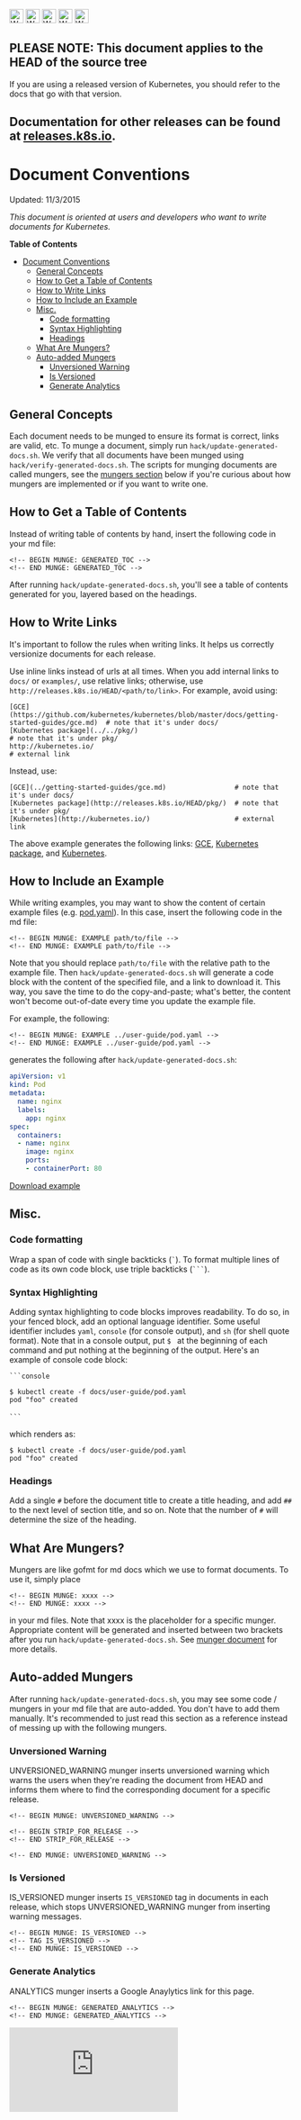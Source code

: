 <!-- BEGIN MUNGE: UNVERSIONED_WARNING -->

<!-- BEGIN STRIP_FOR_RELEASE -->

<img src="http://kubernetes.io/img/warning.png" alt="WARNING"
     width="25" height="25">
<img src="http://kubernetes.io/img/warning.png" alt="WARNING"
     width="25" height="25">
<img src="http://kubernetes.io/img/warning.png" alt="WARNING"
     width="25" height="25">
<img src="http://kubernetes.io/img/warning.png" alt="WARNING"
     width="25" height="25">
<img src="http://kubernetes.io/img/warning.png" alt="WARNING"
     width="25" height="25">

<h2>PLEASE NOTE: This document applies to the HEAD of the source tree</h2>

If you are using a released version of Kubernetes, you should
refer to the docs that go with that version.

Documentation for other releases can be found at
[releases.k8s.io](http://releases.k8s.io).
</strong>
--

<!-- END STRIP_FOR_RELEASE -->

<!-- END MUNGE: UNVERSIONED_WARNING -->

# Document Conventions

Updated: 11/3/2015

*This document is oriented at users and developers who want to write documents for Kubernetes.*

**Table of Contents**
<!-- BEGIN MUNGE: GENERATED_TOC -->

- [Document Conventions](#document-conventions)
  - [General Concepts](#general-concepts)
  - [How to Get a Table of Contents](#how-to-get-a-table-of-contents)
  - [How to Write Links](#how-to-write-links)
  - [How to Include an Example](#how-to-include-an-example)
  - [Misc.](#misc)
    - [Code formatting](#code-formatting)
    - [Syntax Highlighting](#syntax-highlighting)
    - [Headings](#headings)
  - [What Are Mungers?](#what-are-mungers)
  - [Auto-added Mungers](#auto-added-mungers)
    - [Unversioned Warning](#unversioned-warning)
    - [Is Versioned](#is-versioned)
    - [Generate Analytics](#generate-analytics)

<!-- END MUNGE: GENERATED_TOC -->

## General Concepts

Each document needs to be munged to ensure its format is correct, links are valid, etc. To munge a document, simply run `hack/update-generated-docs.sh`. We verify that all documents have been munged using `hack/verify-generated-docs.sh`. The scripts for munging documents are called mungers, see the [mungers section](#what-are-mungers) below if you're curious about how mungers are implemented or if you want to write one.

## How to Get a Table of Contents

Instead of writing table of contents by hand, insert the following code in your md file:

```
<!-- BEGIN MUNGE: GENERATED_TOC -->
<!-- END MUNGE: GENERATED_TOC -->
```

After running `hack/update-generated-docs.sh`, you'll see a table of contents generated for you, layered based on the headings.

## How to Write Links

It's important to follow the rules when writing links. It helps us correctly versionize documents for each release.

Use inline links instead of urls at all times. When you add internal links to `docs/` or `examples/`, use relative links; otherwise, use `http://releases.k8s.io/HEAD/<path/to/link>`. For example, avoid using:

```
[GCE](https://github.com/kubernetes/kubernetes/blob/master/docs/getting-started-guides/gce.md)  # note that it's under docs/
[Kubernetes package](../../pkg/)                                                                # note that it's under pkg/
http://kubernetes.io/                                                                           # external link
```

Instead, use:

```
[GCE](../getting-started-guides/gce.md)                 # note that it's under docs/
[Kubernetes package](http://releases.k8s.io/HEAD/pkg/)  # note that it's under pkg/
[Kubernetes](http://kubernetes.io/)                     # external link
```

The above example generates the following links: [GCE](../getting-started-guides/gce.md), [Kubernetes package](http://releases.k8s.io/HEAD/pkg/), and [Kubernetes](http://kubernetes.io/).

## How to Include an Example

While writing examples, you may want to show the content of certain example files (e.g. [pod.yaml](../user-guide/pod.yaml)). In this case, insert the following code in the md file:

```
<!-- BEGIN MUNGE: EXAMPLE path/to/file -->
<!-- END MUNGE: EXAMPLE path/to/file -->
```

Note that you should replace `path/to/file` with the relative path to the example file. Then `hack/update-generated-docs.sh` will generate a code block with the content of the specified file, and a link to download it. This way, you save the time to do the copy-and-paste; what's better, the content won't become out-of-date every time you update the example file.

For example, the following:

```
<!-- BEGIN MUNGE: EXAMPLE ../user-guide/pod.yaml -->
<!-- END MUNGE: EXAMPLE ../user-guide/pod.yaml -->
```

generates the following after `hack/update-generated-docs.sh`:

<!-- BEGIN MUNGE: EXAMPLE ../user-guide/pod.yaml -->

```yaml
apiVersion: v1
kind: Pod
metadata:
  name: nginx
  labels:
    app: nginx
spec:
  containers:
  - name: nginx
    image: nginx
    ports:
    - containerPort: 80
```

[Download example](../user-guide/pod.yaml?raw=true)
<!-- END MUNGE: EXAMPLE ../user-guide/pod.yaml -->

## Misc.

### Code formatting

Wrap a span of code with single backticks (`` ` ``). To format multiple lines of code as its own code block, use triple backticks (```` ``` ````).

### Syntax Highlighting

Adding syntax highlighting to code blocks improves readability. To do so, in your fenced block, add an optional language identifier. Some useful identifier includes `yaml`, `console` (for console output), and `sh` (for shell quote format). Note that in a console output, put `$ ` at the beginning of each command and put nothing at the beginning of the output. Here's an example of console code block:

```
```console

$ kubectl create -f docs/user-guide/pod.yaml
pod "foo" created

```　
```

which renders as:

```console
$ kubectl create -f docs/user-guide/pod.yaml
pod "foo" created
```

### Headings

Add a single `#` before the document title to create a title heading, and add `##` to the next level of section title, and so on. Note that the number of `#` will determine the size of the heading.

## What Are Mungers?

Mungers are like gofmt for md docs which we use to format documents. To use it, simply place

```
<!-- BEGIN MUNGE: xxxx -->
<!-- END MUNGE: xxxx -->
```

in your md files. Note that xxxx is the placeholder for a specific munger. Appropriate content will be generated and inserted between two brackets after you run `hack/update-generated-docs.sh`. See [munger document](http://releases.k8s.io/HEAD/cmd/mungedocs/) for more details.

## Auto-added Mungers

After running `hack/update-generated-docs.sh`, you may see some code / mungers in your md file that are auto-added. You don't have to add them manually. It's recommended to just read this section as a reference instead of messing up with the following mungers.

### Unversioned Warning

UNVERSIONED_WARNING munger inserts unversioned warning which warns the users when they're reading the document from HEAD and informs them where to find the corresponding document for a specific release.

```
<!-- BEGIN MUNGE: UNVERSIONED_WARNING -->

<!-- BEGIN STRIP_FOR_RELEASE -->
<!-- END STRIP_FOR_RELEASE -->

<!-- END MUNGE: UNVERSIONED_WARNING -->
```

### Is Versioned

IS_VERSIONED munger inserts `IS_VERSIONED` tag in documents in each release, which stops UNVERSIONED_WARNING munger from inserting warning messages.

```
<!-- BEGIN MUNGE: IS_VERSIONED -->
<!-- TAG IS_VERSIONED -->
<!-- END MUNGE: IS_VERSIONED -->
```

### Generate Analytics

ANALYTICS munger inserts a Google Anaylytics link for this page.

```
<!-- BEGIN MUNGE: GENERATED_ANALYTICS -->
<!-- END MUNGE: GENERATED_ANALYTICS -->
```

<!-- BEGIN MUNGE: GENERATED_ANALYTICS -->
[![Analytics](https://kubernetes-site.appspot.com/UA-36037335-10/GitHub/docs/devel/how-to-doc.md?pixel)]()
<!-- END MUNGE: GENERATED_ANALYTICS -->

